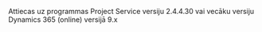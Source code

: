 Attiecas uz programmas Project Service versiju 2.4.4.30 vai vecāku versiju Dynamics 365 (online) versijā 9.x
